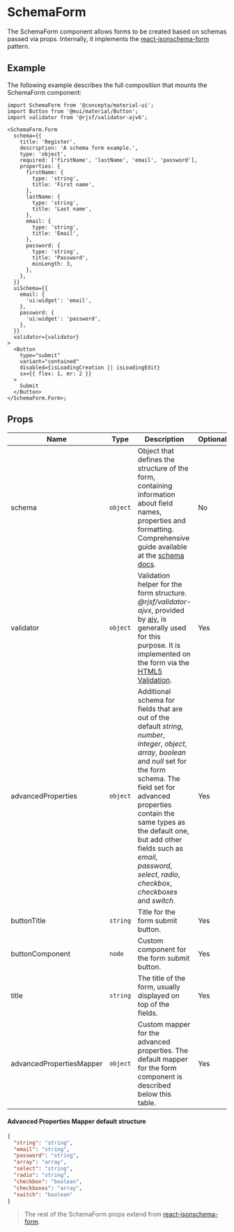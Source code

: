 # SchemaForm

The SchemaForm component allows forms to be created based on schemas passed via props. Internally, it implements the [react-jsonschema-form](https://rjsf-team.github.io/react-jsonschema-form/docs/) pattern.

## Example

The following example describes the full composition that mounts the SchemaForm component:

```tsx
import SchemaForm from '@concepta/material-ui';
import Button from '@mui/material/Button';
import validator from '@rjsf/validator-ajv6';

<SchemaForm.Form
  schema={{
    title: 'Register',
    description: 'A schema form example.',
    type: 'object',
    required: ['firstName', 'lastName', 'email', 'password'],
    properties: {
      firstName: {
        type: 'string',
        title: 'First name',
      },
      lastName: {
        type: 'string',
        title: 'Last name',
      },
      email: {
        type: 'string',
        title: 'Email',
      },
      password: {
        type: 'string',
        title: 'Password',
        minLength: 3,
      },
    },
  }}
  uiSchema={{
    email: {
      'ui:widget': 'email',
    },
    password: {
      'ui:widget': 'password',
    },
  }}
  validator={validator}
>
  <Button
    type="submit"
    variant="contained"
    disabled={isLoadingCreation || isLoadingEdit}
    sx={{ flex: 1, mr: 2 }}
  >
    Submit
  </Button>
</SchemaForm.Form>;
```

## Props

| Name                     | Type     | Description                                                                                                                                                                                                                                                                                                                                           | Optional |
| ------------------------ | -------- | ----------------------------------------------------------------------------------------------------------------------------------------------------------------------------------------------------------------------------------------------------------------------------------------------------------------------------------------------------- | -------- |
| schema                   | `object` | Object that defines the structure of the form, containing information about field names, properties and formatting. Comprehensive guide available at the [schema docs](https://json-schema.org/learn/getting-started-step-by-step).                                                                                                                   | No       |
| validator                | `object` | Validation helper for the form structure. _@rjsf/validator-ajvx_, provided by [ajv](https://github.com/ajv-validator/ajv), is generally used for this purpose. It is implemented on the form via the [HTML5 Validation](https://rjsf-team.github.io/react-jsonschema-form/docs/usage/validation#html5-validation).                                    | Yes      |
| advancedProperties       | `object` | Additional schema for fields that are out of the default _string_, _number_, _integer_, _object_, _array_, _boolean_ and _null_ set for the form schema. The field set for advanced properties contain the same types as the default one, but add other fields such as _email_, _password_, _select_, _radio_, _checkbox_, _checkboxes_ and _switch_. | Yes      |
| buttonTitle              | `string` | Title for the form submit button.                                                                                                                                                                                                                                                                                                                     | Yes      |
| buttonComponent          | `node`   | Custom component for the form submit button.                                                                                                                                                                                                                                                                                                          | Yes      |
| title                    | `string` | The title of the form, usually displayed on top of the fields.                                                                                                                                                                                                                                                                                        | Yes      |
| advancedPropertiesMapper | `object` | Custom mapper for the advanced properties. The default mapper for the form component is described below this table.                                                                                                                                                                                                                                   | Yes      |

#### Advanced Properties Mapper default structure

```json
{
  "string": "string",
  "email": "string",
  "password": "string",
  "array": "array",
  "select": "string",
  "radio": "string",
  "checkbox": "boolean",
  "checkboxes": "array",
  "switch": "boolean"
}
```

> The rest of the SchemaForm props extend from [react-jsonschema-form](https://rjsf-team.github.io/react-jsonschema-form/docs/).
